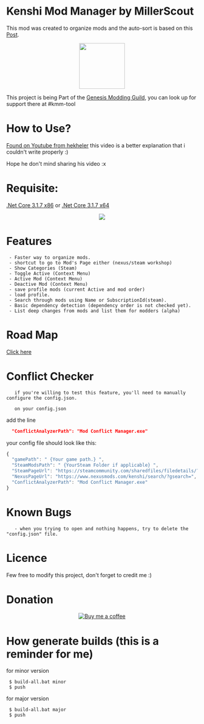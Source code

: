 
# Kenshi Mod Manager by MillerScout

<p>This mod was created to organize mods and the auto-sort is based on this 
       <a href="https://steamcommunity.com/sharedfiles/filedetails/?id=1850250979" target="_blank">Post</a>.
</p>
<p align="center">
       <a href="https://discord.gg/g7F6aHw">
              <img width="120 "src="https://raw.githubusercontent.com/millerscout/Kenshi-Mod-Manager/assets/Releases/GenesisGuild/GMG.jpg" target="_blank">
       </a>
</p>
<p>This project is being Part of the <a href="https://discord.gg/g7F6aHw">Genesis Modding Guild</a>, you can look up for support there at #kmm-tool</p>


# How to Use?

<p>
       <a href ="https://www.youtube.com/watch?v=OT-n6t6FZb0">
         Found on Youtube from hekheler<a/> this video is a better explanation that i couldn't write properly :)
</p>
<p>Hope he don't mind sharing his video :x</p>

# Requisite:
[.Net Core 3.1.7 x86](https://dotnet.microsoft.com/download/dotnet-core/thank-you/runtime-aspnetcore-3.1.7-windows-x86-installer) or [.Net Core 3.1.7 x64](https://dotnet.microsoft.com/download/dotnet-core/thank-you/runtime-desktop-3.1.7-windows-x64-installer)

<p align="center">
       <img src="../assets/Releases/v1.6/print.png?raw=true">
</p>

# Features

     - Faster way to organize mods. 
     - shortcut to go to Mod's Page either (nexus/steam workshop)
     - Show Categories (Steam)
     - Toggle Active (Context Menu)
     - Active Mod (Context Menu)
     - Deactive Mod (Context Menu)
     - save profile mods (current Active and mod order)
     - load profile.
     - Search through mods using Name or SubscriptionId(steam).
     - Basic dependency detection (dependency order is not checked yet).
     - List deep changes from mods and list them for modders (alpha)
 
# Road Map

<a href="https://trello.com/b/Zs2CHqSR/kenshi-mod-manager"> Click here </a>
    
# Conflict Checker
       if you're willing to test this feature, you'll need to manually configure the config.json.
       
       on your config.json

add the line

``` json
  "ConflictAnalyzerPath": "Mod Conflict Manager.exe"
```

your config file should look like this:
``` javascript
{
  "gamePath": " {Your game path.} ",
  "SteamModsPath": " {YourSteam Folder if applicable} ",
  "SteamPageUrl": "https://steamcommunity.com/sharedfiles/filedetails/?id=",
  "NexusPageUrl": "https://www.nexusmods.com/kenshi/search/?gsearch=",
  "ConflictAnalyzerPath": "Mod Conflict Manager.exe"
}
```


# Known Bugs
       - when you trying to open and nothing happens, try to delete the "config.json" file.

# Licence

Few free to modify this project, don't forget to credit me :)

# Donation

<p align="center">
        <a href ="https://www.buymeacoffee.com/gR79MHU">
         <img src="https://github.com/millerscout/Kenshi-Mod-Manager/raw/master/Donation.png" alt="Buy me a coffee" style="max-width:100%;">
     </a>
</p>

# How generate builds (this is a reminder for me)

for minor version
``` 
 $ build-all.bat minor
 $ push
```

for major version
``` 
 $ build-all.bat major
 $ push
```
